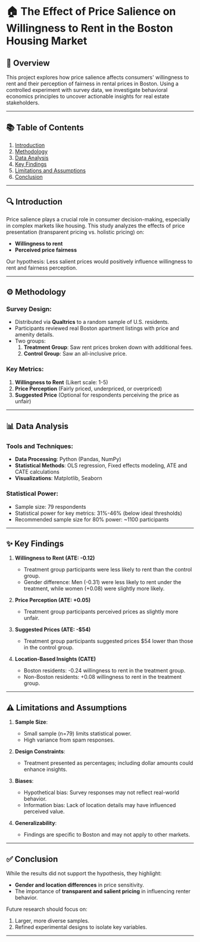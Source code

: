 # 🏠 The Effect of Price Salience on Willingness to Rent in the Boston Housing Market

## 📜 Overview

This project explores how price salience affects consumers' willingness to rent and their perception of fairness in rental prices in Boston. Using a controlled experiment with survey data, we investigate behavioral economics principles to uncover actionable insights for real estate stakeholders.

---

## 📚 Table of Contents

1. [Introduction](#-introduction)
2. [Methodology](#-methodology)
3. [Data Analysis](#-data-analysis)
4. [Key Findings](#-key-findings)
5. [Limitations and Assumptions](#-limitations-and-assumptions)
6. [Conclusion](#-conclusion)

---

## 🔍 Introduction

Price salience plays a crucial role in consumer decision-making, especially in complex markets like housing. This study analyzes the effects of price presentation (transparent pricing vs. holistic pricing) on:
- **Willingness to rent**
- **Perceived price fairness**

Our hypothesis: Less salient prices would positively influence willingness to rent and fairness perception.

---

## ⚙️ Methodology

### Survey Design:
- Distributed via **Qualtrics** to a random sample of U.S. residents.
- Participants reviewed real Boston apartment listings with price and amenity details.
- Two groups:
  1. **Treatment Group**: Saw rent prices broken down with additional fees.
  2. **Control Group**: Saw an all-inclusive price.

### Key Metrics:
1. **Willingness to Rent** (Likert scale: 1-5)
2. **Price Perception** (Fairly priced, underpriced, or overpriced)
3. **Suggested Price** (Optional for respondents perceiving the price as unfair)

---

## 📊 Data Analysis

### Tools and Techniques:
- **Data Processing**: Python (Pandas, NumPy)
- **Statistical Methods**: OLS regression, Fixed effects modeling, ATE and CATE calculations
- **Visualizations**: Matplotlib, Seaborn

### Statistical Power:
- Sample size: 79 respondents
- Statistical power for key metrics: 31%-46% (below ideal thresholds)
- Recommended sample size for 80% power: ~1100 participants

---

## ✨ Key Findings

1. **Willingness to Rent (ATE: -0.12)**  
   - Treatment group participants were less likely to rent than the control group.  
   - Gender difference: Men (-0.31) were less likely to rent under the treatment, while women (+0.08) were slightly more likely.

2. **Price Perception (ATE: +0.05)**  
   - Treatment group participants perceived prices as slightly more unfair.  

3. **Suggested Prices (ATE: -$54)**  
   - Treatment group participants suggested prices $54 lower than those in the control group.

4. **Location-Based Insights (CATE)**  
   - Boston residents: -0.24 willingness to rent in the treatment group.  
   - Non-Boston residents: +0.08 willingness to rent in the treatment group.

---

## ⚠️ Limitations and Assumptions

1. **Sample Size**:  
   - Small sample (n=79) limits statistical power.
   - High variance from spam responses.

2. **Design Constraints**:  
   - Treatment presented as percentages; including dollar amounts could enhance insights.

3. **Biases**:
   - Hypothetical bias: Survey responses may not reflect real-world behavior.
   - Information bias: Lack of location details may have influenced perceived value.

4. **Generalizability**:  
   - Findings are specific to Boston and may not apply to other markets.

---

## ✅ Conclusion

While the results did not support the hypothesis, they highlight:
- **Gender and location differences** in price sensitivity.
- The importance of **transparent and salient pricing** in influencing renter behavior.

Future research should focus on:
1. Larger, more diverse samples.
2. Refined experimental designs to isolate key variables.

---
